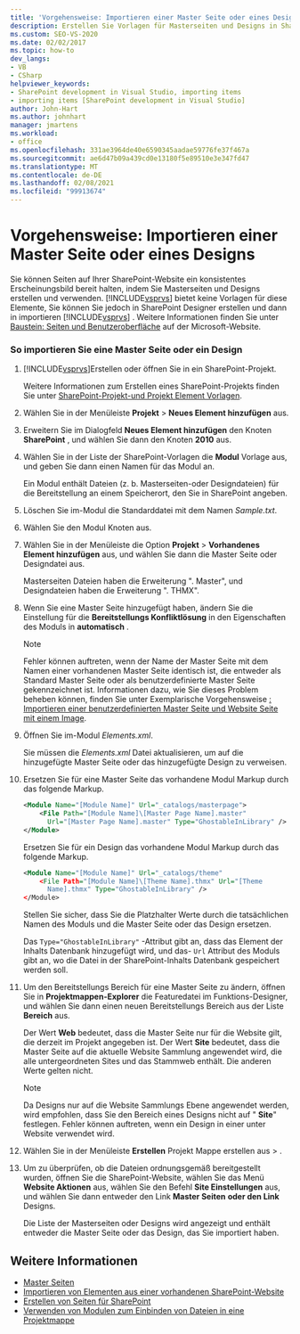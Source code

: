 ```yaml
---
title: 'Vorgehensweise: Importieren einer Master Seite oder eines Designs | Microsoft-Dokumentation'
description: Erstellen Sie Vorlagen für Masterseiten und Designs in SharePoint Designer, und importieren Sie Sie dann in Visual Studio, um Seiten auf Ihrer SharePoint-Website ein konsistentes Erscheinungsbild zu geben.
ms.custom: SEO-VS-2020
ms.date: 02/02/2017
ms.topic: how-to
dev_langs:
- VB
- CSharp
helpviewer_keywords:
- SharePoint development in Visual Studio, importing items
- importing items [SharePoint development in Visual Studio]
author: John-Hart
ms.author: johnhart
manager: jmartens
ms.workload:
- office
ms.openlocfilehash: 331ae3964de40e6590345aadae59776fe37f467a
ms.sourcegitcommit: ae6d47b09a439cd0e13180f5e89510e3e347fd47
ms.translationtype: MT
ms.contentlocale: de-DE
ms.lasthandoff: 02/08/2021
ms.locfileid: "99913674"
---
```

# <a name="how-to-import-a-master-page-or-theme"></a>Vorgehensweise: Importieren einer Master Seite oder eines Designs
  Sie können Seiten auf Ihrer SharePoint-Website ein konsistentes Erscheinungsbild bereit halten, indem Sie Masterseiten und Designs erstellen und verwenden. [!INCLUDE[vsprvs](../sharepoint/includes/vsprvs-md.md)] bietet keine Vorlagen für diese Elemente, Sie können Sie jedoch in SharePoint Designer erstellen und dann in importieren [!INCLUDE[vsprvs](../sharepoint/includes/vsprvs-md.md)] . Weitere Informationen finden Sie unter [Baustein: Seiten und Benutzeroberfläche](/previous-versions/office/developer/sharepoint-2010/ee539040(v=office.14)) auf der Microsoft-Website.

### <a name="to-import-a-master-page-or-theme"></a>So importieren Sie eine Master Seite oder ein Design

1. [!INCLUDE[vsprvs](../sharepoint/includes/vsprvs-md.md)]Erstellen oder öffnen Sie in ein SharePoint-Projekt.

     Weitere Informationen zum Erstellen eines SharePoint-Projekts finden Sie unter [SharePoint-Projekt-und Projekt Element Vorlagen](../sharepoint/sharepoint-project-and-project-item-templates.md).

2. Wählen Sie in der Menüleiste **Projekt** > **Neues Element hinzufügen** aus.

3. Erweitern Sie im Dialogfeld **Neues Element hinzufügen** den Knoten **SharePoint** , und wählen Sie dann den Knoten **2010** aus.

4. Wählen Sie in der Liste der SharePoint-Vorlagen die **Modul** Vorlage aus, und geben Sie dann einen Namen für das Modul an.

     Ein Modul enthält Dateien (z. b. Masterseiten-oder Designdateien) für die Bereitstellung an einem Speicherort, den Sie in SharePoint angeben.

5. Löschen Sie im-Modul die Standarddatei mit dem Namen *Sample.txt*.

6. Wählen Sie den Modul Knoten aus.

7. Wählen Sie in der Menüleiste die Option **Projekt**  >  **Vorhandenes Element hinzufügen** aus, und wählen Sie dann die Master Seite oder Designdatei aus.

     Masterseiten Dateien haben die Erweiterung ". Master", und Designdateien haben die Erweiterung ". THMX".

8. Wenn Sie eine Master Seite hinzugefügt haben, ändern Sie die Einstellung für die **Bereitstellungs Konfliktlösung** in den Eigenschaften des Moduls in **automatisch** .

    > [!NOTE]
    > Fehler können auftreten, wenn der Name der Master Seite mit dem Namen einer vorhandenen Master Seite identisch ist, die entweder als Standard Master Seite oder als benutzerdefinierte Master Seite gekennzeichnet ist. Informationen dazu, wie Sie dieses Problem beheben können, finden Sie unter Exemplarische Vorgehensweise [: Importieren einer benutzerdefinierten Master Seite und Website Seite mit einem Image](../sharepoint/walkthrough-import-a-custom-master-page-and-site-page-with-an-image.md).

9. Öffnen Sie im-Modul *Elements.xml*.

     Sie müssen die *Elements.xml* Datei aktualisieren, um auf die hinzugefügte Master Seite oder das hinzugefügte Design zu verweisen.

10. Ersetzen Sie für eine Master Seite das vorhandene Modul Markup durch das folgende Markup.

    ```xml
    <Module Name="[Module Name]" Url="_catalogs/masterpage">
        <File Path="[Module Name]\[Master Page Name].master"
          Url="[Master Page Name].master" Type="GhostableInLibrary" />
    </Module>
    ```

     Ersetzen Sie für ein Design das vorhandene Modul Markup durch das folgende Markup.

    ```xml
    <Module Name="[Module Name]" Url="_catalogs/theme"
        <File Path="[Module Name]\[Theme Name].thmx" Url="[Theme
          Name].thmx" Type="GhostableInLibrary" />
    </Module>
    ```

     Stellen Sie sicher, dass Sie die Platzhalter Werte durch die tatsächlichen Namen des Moduls und die Master Seite oder das Design ersetzen.

     Das `Type="GhostableInLibrary"` -Attribut gibt an, dass das Element der Inhalts Datenbank hinzugefügt wird, und das- `Url` Attribut des Moduls gibt an, wo die Datei in der SharePoint-Inhalts Datenbank gespeichert werden soll.

11. Um den Bereitstellungs Bereich für eine Master Seite zu ändern, öffnen Sie in **Projektmappen-Explorer** die Featuredatei im Funktions-Designer, und wählen Sie dann einen neuen Bereitstellungs Bereich aus der Liste **Bereich** aus.

     Der Wert **Web** bedeutet, dass die Master Seite nur für die Website gilt, die derzeit im Projekt angegeben ist. Der Wert **Site** bedeutet, dass die Master Seite auf die aktuelle Website Sammlung angewendet wird, die alle untergeordneten Sites und das Stammweb enthält. Die anderen Werte gelten nicht.

    > [!NOTE]
    > Da Designs nur auf die Website Sammlungs Ebene angewendet werden, wird empfohlen, dass Sie den Bereich eines Designs nicht auf " **Site**" festlegen. Fehler können auftreten, wenn ein Design in einer unter Website verwendet wird.

12. Wählen Sie in der Menüleiste **Erstellen** Projekt Mappe erstellen aus  >  .

13. Um zu überprüfen, ob die Dateien ordnungsgemäß bereitgestellt wurden, öffnen Sie die SharePoint-Website, wählen Sie das Menü **Website Aktionen** aus, wählen Sie den Befehl **Site Einstellungen** aus, und wählen Sie dann entweder den Link **Master Seiten** **oder den Link** Designs.

     Die Liste der Masterseiten oder Designs wird angezeigt und enthält entweder die Master Seite oder das Design, das Sie importiert haben.

## <a name="see-also"></a>Weitere Informationen
- [Master Seiten](/previous-versions/office/developer/sharepoint-2010/ms443795(v=office.14))
- [Importieren von Elementen aus einer vorhandenen SharePoint-Website](../sharepoint/importing-items-from-an-existing-sharepoint-site.md)
- [Erstellen von Seiten für SharePoint](../sharepoint/creating-pages-for-sharepoint.md)
- [Verwenden von Modulen zum Einbinden von Dateien in eine Projektmappe](../sharepoint/using-modules-to-include-files-in-the-solution.md)

